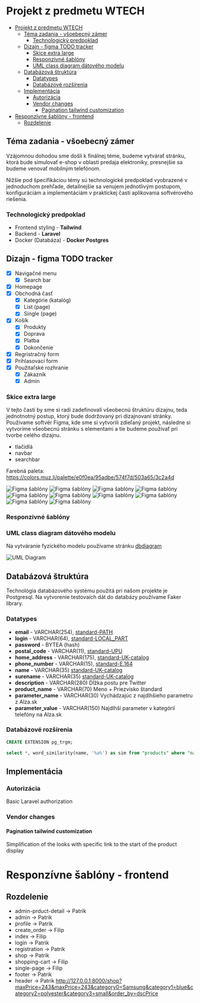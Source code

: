 # Projekt z predmetu WTECH

- [Projekt z predmetu WTECH](#projekt-z-predmetu-wtech)
  - [Téma zadania - všoebecný zámer](#téma-zadania---všoebecný-zámer)
    - [Technologický predpoklad](#technologický-predpoklad)
  - [Dizajn - figma TODO tracker](#dizajn---figma-todo-tracker)
    - [Skice extra large](#skice-extra-large)
    - [Responzivné šablóny](#responzivné-šablóny)
    - [UML class diagram dátového modelu](#uml-class-diagram-dátového-modelu)
  - [Databázová štruktúra](#databázová-štruktúra)
    - [Datatypes](#datatypes)
    - [Databázové rozšírenia](#databázové-rozšírenia)
  - [Implementácia](#implementácia)
    - [Autorizácia](#autorizácia)
    - [Vendor changes](#vendor-changes)
      - [Pagination tailwind customization](#pagination-tailwind-customization)
- [Responzívne šablóny - frontend](#responzívne-šablóny---frontend)
  - [Rozdelenie](#rozdelenie)

## Téma zadania - všoebecný zámer

Vzájomnou dohodou sme došli k finálnej téme, budeme vytvárať stránku, ktorá bude simulovať e-shop v oblasti predaja elektroniky, presnejšie sa budeme venovať mobilným telefónom.

Nižšie pod špecifikáciou témy sú technologické predpoklad vyobrazené v jednoduchom prehľade, detailnejšie sa venujem jednotlivým postupom, konfiguráciám a implementáciám v praktickej časti aplikovania softvérového riešenia.

### Technologický predpoklad

- Frontend styling - **Tailwind**
- Backend - **Laravel**
- Docker (Databáza) - **Docker Postgres**

## Dizajn - figma TODO tracker

- [x] Navigačné menu
  - [x] Search bar
- [x] Homepage
- [x] Obchodná časť
  - [x] Kategórie (katalóg)
  - [x] List (page)
  - [x] Single (page)
- [x] Košík
  - [x] Produkty
  - [x] Doprava
  - [x] Platba
  - [x] Dokončenie
- [x] Regristračný form
- [x] Prihlasovací form
- [x] Použitaľské rozhranie
  - [x] Zákazník
  - [x] Admin

### Skice extra large

V tejto časti by sme si radi zadefinovali všeobecnú štruktúru dizajnu, teda jednotnotný postup, ktorý bude dodržovaný pri dizajnovaní stránky. Používame softvér Figma, kde sme si vytvorili zdieľaný projekt, následne si vytvoríme všeobecnú stránku s elementami a tie budeme používať pri tvorbe celého dizajnu.

- tlačidlá
- navbar
- searchbar

Farebná paleta: https://colors.muz.li/palette/e0f0ea/95adbe/574f7d/503a65/3c2a4d

![Figma šablóny](./Zadanie%201/img/figma/Admin%20screen.jpg)
![Figma šablóny](./Zadanie%201/img/figma/Admin%20screen2.jpg)
![Figma šablóny](./Zadanie%201/img/figma/Cataloge.jpg)
![Figma šablóny](./Zadanie%201/img/figma/FHD%20-%20homepage.jpg)
![Figma šablóny](./Zadanie%201/img/figma/Register.jpg)
![Figma šablóny](./Zadanie%201/img/figma/Shopping%20details.jpg)
![Figma šablóny](./Zadanie%201/img/figma/Shopping.jpg)
![Figma šablóny](./Zadanie%201/img/figma/Sign-in.jpg)
![Figma šablóny](./Zadanie%201/img/figma/Single%20page.jpg)
![Figma šablóny](./Zadanie%201/img/figma/User%20screen.jpg)

### Responzivné šablóny

### UML class diagram dátového modelu

Na vytváranie fyzického modelu používame stránku [dbdiagram](https://dbdiagram.io/d)

![UML Diagram](./Zadanie%201/img/fyzicky_model.svg)

## Databázová štruktúra

Technológia databázového systému použitá pri našom projekte je Postgresql. Na vytvorenie testovaích dát do databázy používame Faker library.

### Datatypes

- **email** - VARCHAR(254), [standard-PATH](https://www.rfc-editor.org/rfc/rfc5321.html#section-4.5.3.1)
- **login** - VARCHAR(64), [standard-LOCAL_PART](https://www.rfc-editor.org/rfc/rfc5321.html#section-4.5.3.1)
- **password** - BYTEA (hash)
- **postal_code** - VARCHAR(11), [standard-UPU](https://www.upu.int/UPU/media/upu/documents/PostCode/General-Addressing-Issues.pdf)
- **home_address** - VARCHAR(175), [standard-UK-catalog](https://webarchive.nationalarchives.gov.uk/ukgwa/+/http://www.cabinetoffice.gov.uk/media/254290/GDS%20Catalogue%20Vol%202.pdf)
- **phone_number** - VARCHAR(15), [standard-E.164](https://en.wikipedia.org/wiki/E.164)
- **name** - VARCHAR(35) [standard-UK-catalog](https://webarchive.nationalarchives.gov.uk/ukgwa/+/http://www.cabinetoffice.gov.uk/media/254290/GDS%20Catalogue%20Vol%202.pdf)
- **surename** - VARCHAR(35) [standard-UK-catalog](https://webarchive.nationalarchives.gov.uk/ukgwa/+/http://www.cabinetoffice.gov.uk/media/254290/GDS%20Catalogue%20Vol%202.pdf)
- **description** - VARCHAR(280) Dĺžka postu pre Twitter
- **product_name** - VARCHAR(70) Meno + Priezvisko štandard
- **parameter_name** - VARCHAR(30) Vychádzajúc z najdlhšieho parametru z Alza.sk
- **parameter_value** - VARCHAR(150) Najdlhší parameter v kategórií telefóny na Alza.sk

### Databázové rozšírenia

```SQL
CREATE EXTENSION pg_trgm;

select *, word_similarity(name, '%a%') as sim from "products" where "name"::text ilike '%a%' order by sim DESC
```

## Implementácia

### Autorizácia

Basic Laravel authorization

### Vendor changes

#### Pagination tailwind customization

Simplification of the looks with specific link to the start of the product display

# Responzívne šablóny - frontend

## Rozdelenie

- admin-prduct-detail -> Patrik
- admin -> Patrik
- profile -> Patrik
- create_order -> Filip
- index -> Filip
- login -> Patrik
- registration -> Patrik
- shop -> Patrik
- shopping-cart -> Filip
- single-page -> Filip
- footer -> Patrik
- header -> Patrik
http://127.0.0.1:8000/shop?maxPrice=243&maxPrice=243&category0=Samsung&category1=blue&category2=polyester&category3=small&order_by=dscPrice